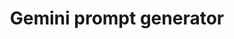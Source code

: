 ---
layout: gemini-prompt-generator
title: Gemini prompt generator
permalink: /gemini-prompt-generator
---